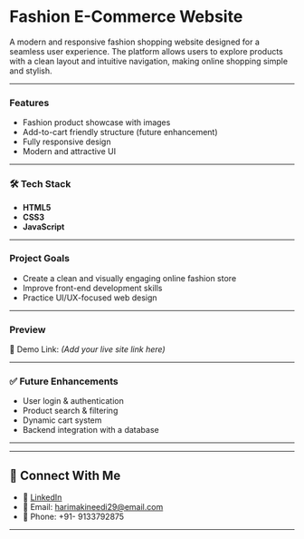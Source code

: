 # Fashion E-Commerce Website 

A modern and responsive fashion shopping website designed for a seamless user experience. The platform allows users to explore products with a clean layout and intuitive navigation, making online shopping simple and stylish.

---

###  Features

-  Fashion product showcase with images  
-  Add-to-cart friendly structure (future enhancement)  
-  Fully responsive design  
-  Modern and attractive UI  

---

### 🛠️ Tech Stack

- **HTML5**
- **CSS3**
- **JavaScript**

---

###  Project Goals

- Create a clean and visually engaging online fashion store  
- Improve front-end development skills  
- Practice UI/UX-focused web design  

---

###  Preview

🔗 Demo Link: *(Add your live site link here)*  


---

### ✅ Future Enhancements

- User login & authentication  
- Product search & filtering  
- Dynamic cart system  
- Backend integration with a database  

---


---

## 🤝 Connect With Me

- 💼 [LinkedIn](https://www.linkedin.com/in/hari-makineedi/)
- 📧 Email: harimakineedi29@email.com
- 📱 Phone: +91- 9133792875

---



